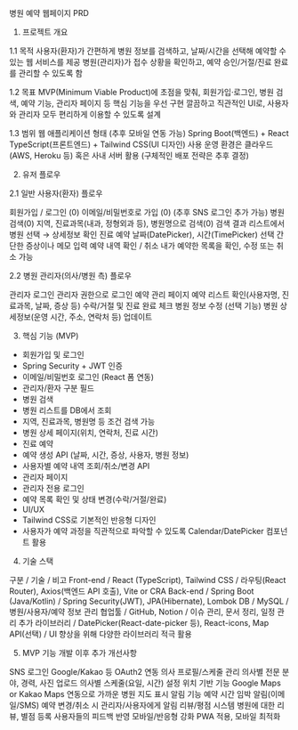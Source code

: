 병원 예약 웹페이지 PRD

1. 프로젝트 개요

1.1 목적
사용자(환자)가 간편하게 병원 정보를 검색하고, 날짜/시간을 선택해 예약할 수 있는 웹 서비스를 제공
병원(관리자)가 접수 상황을 확인하고, 예약 승인/거절/진료 완료를 관리할 수 있도록 함

1.2 목표
MVP(Minimum Viable Product)에 초점을 맞춰, 회원가입·로그인, 병원 검색, 예약 기능, 관리자 페이지 등 핵심 기능을 우선 구현
깔끔하고 직관적인 UI로, 사용자와 관리자 모두 편리하게 이용할 수 있도록 설계

1.3 범위
웹 애플리케이션 형태 (추후 모바일 연동 가능)
Spring Boot(백엔드) + React TypeScript(프론트엔드) + Tailwind CSS(UI 디자인) 사용
운영 환경은 클라우드(AWS, Heroku 등) 혹은 사내 서버 활용 (구체적인 배포 전략은 추후 결정)

2. 유저 플로우

2.1 일반 사용자(환자) 플로우

회원가입 / 로그인 (0)
이메일/비밀번호로 가입 (0) (추후 SNS 로그인 추가 가능)
병원 검색(0)
지역, 진료과목(내과, 정형외과 등), 병원명으로 검색(0)
검색 결과 리스트에서 병원 선택 → 상세정보 확인
진료 예약
날짜(DatePicker), 시간(TimePicker) 선택
간단한 증상이나 메모 입력
예약 내역 확인 / 취소
내가 예약한 목록을 확인, 수정 또는 취소 가능

2.2 병원 관리자(의사/병원 측) 플로우

관리자 로그인
관리자 권한으로 로그인
예약 관리 페이지
예약 리스트 확인(사용자명, 진료과목, 날짜, 증상 등)
수락/거절 및 진료 완료 체크
병원 정보 수정 (선택 기능)
병원 상세정보(운영 시간, 주소, 연락처 등) 업데이트

3. 핵심 기능 (MVP)

- 회원가입 및 로그인
- Spring Security + JWT 인증
- 이메일/비밀번호 로그인 (React 폼 연동)
- 관리자/환자 구분 필드
- 병원 검색
- 병원 리스트를 DB에서 조회
- 지역, 진료과목, 병원명 등 조건 검색 가능
- 병원 상세 페이지(위치, 연락처, 진료 시간)
- 진료 예약
- 예약 생성 API (날짜, 시간, 증상, 사용자, 병원 정보)
- 사용자별 예약 내역 조회/취소/변경 API
- 관리자 페이지
- 관리자 전용 로그인
- 예약 목록 확인 및 상태 변경(수락/거절/완료)
- UI/UX
- Tailwind CSS로 기본적인 반응형 디자인
- 사용자가 예약 과정을 직관적으로 파악할 수 있도록 Calendar/DatePicker 컴포넌트 활용

4. 기술 스택

구분 /	기술 /	비고
Front-end /	React (TypeScript), Tailwind CSS /	라우팅(React Router), Axios(백엔드 API 호출), Vite or CRA
Back-end /	Spring Boot (Java/Kotlin) /	Spring Security(JWT), JPA(Hibernate), Lombok
DB /	MySQL /	병원/사용자/예약 정보 관리
협업툴 /	GitHub, Notion /	이슈 관리, 문서 정리, 일정 관리
추가 라이브러리 /	DatePicker(React-date-picker 등), React-icons, Map API(선택) /	UI 향상을 위해 다양한 라이브러리 적극 활용

5. MVP 기능 개발 이후 추가 개선사항

SNS 로그인
Google/Kakao 등 OAuth2 연동
의사 프로필/스케줄 관리
의사별 전문 분야, 경력, 사진 업로드
의사별 스케줄(요일, 시간) 설정
위치 기반 기능
Google Maps or Kakao Maps 연동으로 가까운 병원 지도 표시
알림 기능
예약 시간 임박 알림(이메일/SMS)
예약 변경/취소 시 관리자/사용자에게 알림
리뷰/평점 시스템
병원에 대한 리뷰, 별점 등록
사용자들의 피드백 반영
모바일/반응형 강화
PWA 적용, 모바일 최적화

